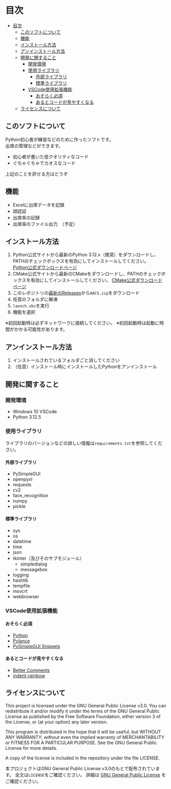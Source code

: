 # 目次

- [目次](#目次)
  - [このソフトについて](#このソフトについて)
  - [機能](#機能)
  - [インストール方法](#インストール方法)
  - [アンインストール方法](#アンインストール方法)
  - [開発に関すること](#開発に関すること)
    - [開発環境](#開発環境)
    - [使用ライブラリ](#使用ライブラリ)
      - [外部ライブラリ](#外部ライブラリ)
      - [標準ライブラリ](#標準ライブラリ)
    - [VSCode使用拡張機能](#vscode使用拡張機能)
      - [おそらく必須](#おそらく必須)
      - [あるとコードが見やすくなる](#あるとコードが見やすくなる)
  - [ライセンスについて](#ライセンスについて)

## このソフトについて

Python初心者が練習などのために作ったソフトです。  
出席の管理などができます。

- 初心者が書いた低クオリティなコード
- ぐちゃぐちゃでカオスなコード

上記のことを許せる方はどうぞ

## 機能

- Excelに出席データを記録
- 顔認証
- 出席率の記録
- 出席率のファイル出力　（予定）

## インストール方法

1. Python公式サイトから最新のPython 3.12.x（推奨）をダウンロードし、PATHのチェックボックスを有効にしてインストールしてください。  
   [Python公式ダウンロードページ](https://www.python.org/downloads/)
2. CMake公式サイトから最新のCMakeをダウンロードし、PATHのチェックボックスを有効にしてインストールしてください。
   [CMake公式ダウンロードページ](https://cmake.org/download/)
2. このレポジトリの[最新のReleases](https://github.com/mikannohako/AACS-Automatic-Attendance-Confirmation-System/releases/latest)から`AACS.zip`をダウンロード
3. 任意のフォルダに解凍
4. `launch.vbs`を実行
5. 機能を選択

※初回起動時は必ずネットワークに接続してください。
※初回起動時は起動に時間がかかる可能性があります。

## アンインストール方法

1. インストールされているフォルダごと消してください
2. （任意）インストール時にインストールしたPythonをアンインストール

## 開発に関すること

### 開発環境

- Windows 10 VSCode
- Python 3.12.5

### 使用ライブラリ

ライブラリのバージョンなどの詳しい情報は`requirements.txt`を参照してください。

#### 外部ライブラリ

- PySimpleGUI
- openpyxl
- requests
- cv2
- face_recognition
- numpy
- pickle

#### 標準ライブラリ

- sys
- os
- datetime
- time
- json
- tkinter（及びそのサブモジュール）
  - simpledialog
  - messagebox
- logging
- hashlib
- tempfile
- msvcrt
- webbrowser

### VSCode使用拡張機能

#### おそらく必須

- [Python](https://marketplace.visualstudio.com/items?itemName=ms-python.python)
- [Pylance](https://marketplace.visualstudio.com/items?itemName=ms-python.vscode-pylance)
- [PySimpleGUI Snippets](https://marketplace.visualstudio.com/items?itemName=Acezx.pysimplegui-snippets)

#### あるとコードが見やすくなる

- [Better Comments](https://marketplace.visualstudio.com/items?itemName=aaron-bond.better-comments)
- [indent-rainbow](https://marketplace.visualstudio.com/items?itemName=oderwat.indent-rainbow)

## ライセンスについて

This project is licensed under the GNU General Public License v3.0.
You can redistribute it and/or modify it under the terms of the GNU General Public License as published by the Free Software Foundation, either version 3 of the License, or (at your option) any later version.

This program is distributed in the hope that it will be useful,
but WITHOUT ANY WARRANTY; without even the implied warranty of
MERCHANTABILITY or FITNESS FOR A PARTICULAR PURPOSE.
See the GNU General Public License for more details.

A copy of the license is included in the repository under the file LICENSE.

本プロジェクトはGNU General Public License v3.0のもとで配布されています。 全文は`LICENSE`をご確認ください。
詳細は [GNU General Public License](https://www.gnu.org/licenses/) をご確認ください。

